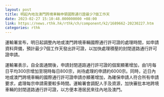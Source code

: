 ```yaml
---
layout: post
title: 明起內地及澳門跨境車輛申領國際通行證最少7個工作天
date: 2023-02-27 15:10:48.000000000 +08:00
link: https://news.rthk.hk/rthk/ch/component/k2/1689662-20230227.htm
categories: rthk
---
```


運輸署宣布，明日起調整內地或澳門跨境車輛國際通行許可證的處理時間，如申請資料齊備，預計最少7個工作天發出許可證，以加快處理積壓的封閉道路通行許可證申請。

運輸署表示，自全面通關後，申請封閉道路通行許可證的個案顯著增加，由1月每日平均300宗增加至現時每日800宗，尚待處理的申請約6000宗。同時，近日內地或澳門跨境車輛的國際通行許可證申請亦顯著增加，為確保申請人符合所有申請要求，處理每宗申請需要較多時間。運輸署會調配人手及資源，加快審批本地跨境車輛的封閉道路通行許可證，以方便本港居民來往內地及澳門。
　　
